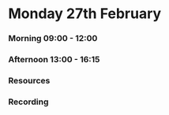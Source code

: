 # Monday 27th February

### Morning 09:00 - 12:00
 


### Afternoon 13:00 - 16:15



### Resources



### Recording